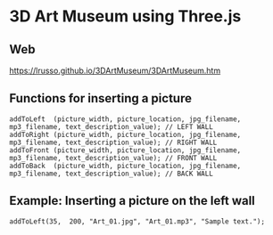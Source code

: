 # 3D Art Museum using Three.js

## Web
https://lrusso.github.io/3DArtMuseum/3DArtMuseum.htm

## Functions for inserting a picture

```
addToLeft  (picture_width, picture_location, jpg_filename, mp3_filename, text_description_value); // LEFT WALL
addToRight (picture_width, picture_location, jpg_filename, mp3_filename, text_description_value); // RIGHT WALL
addToFront (picture_width, picture_location, jpg_filename, mp3_filename, text_description_value); // FRONT WALL
addToBack  (picture_width, picture_location, jpg_filename, mp3_filename, text_description_value); // BACK WALL
```

## Example: Inserting a picture on the left wall

```
addToLeft(35,  200, "Art_01.jpg", "Art_01.mp3", "Sample text.");
```
